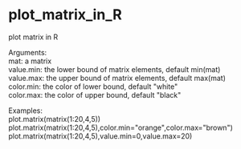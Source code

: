 # plot_matrix_in_R
plot matrix in R

Arguments:    
mat: a matrix   
value.min: the lower bound of matrix elements, default min(mat)   
value.max: the upper bound of matrix elements, default max(mat)   
color.min: the color of lower bound, default "white"    
color.max: the color of upper bound, default "black"    

Examples:   
plot.matrix(matrix(1:20,4,5))   
plot.matrix(matrix(1:20,4,5),color.min="orange",color.max="brown")    
plot.matrix(matrix(1:20,4,5),value.min=0,value.max=20)    

